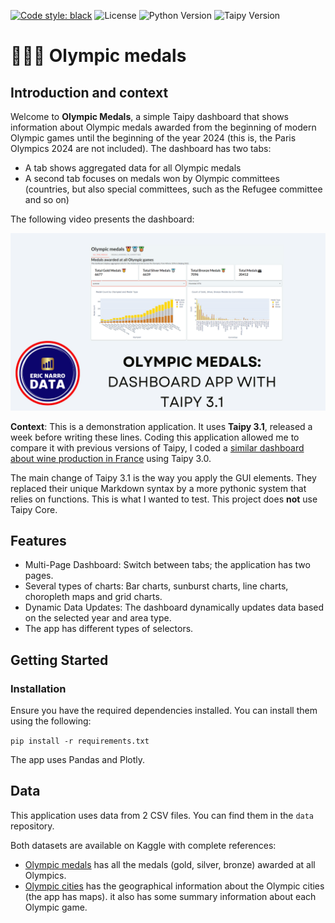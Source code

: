 [![Code style: black](https://img.shields.io/badge/code%20style-black-000000.svg)](https://github.com/psf/black)
![License](https://img.shields.io/badge/License-MIT-blue.svg)
![Python Version](https://img.shields.io/badge/Python-3.11%2B-blue.svg)
![Taipy Version](https://img.shields.io/badge/Taipy-3.1-blue.svg)

# 🥇🥈🥉 Olympic medals

## Introduction and context

Welcome to **Olympic Medals**, a simple Taipy dashboard that shows information about Olympic medals awarded from the beginning of modern Olympic games until the beginning of the year 2024 (this is, the Paris Olympics 2024 are not included). The dashboard has two tabs:

* A tab shows aggregated data for all Olympic medals
* A second tab focuses on medals won by Olympic committees (countries, but also special committees, such as the Refugee committee and so on)

The following video presents the dashboard:

[![Click to watch the video](img/YT.png)](https://www.youtube.com/watch?v=_1X7etBFTk0)

**Context**: This is a demonstration application. It uses **Taipy 3.1**, released a week before writing these lines. Coding this application allowed me to compare it with previous versions of Taipy, I coded a [similar dashboard about wine production in France](https://github.com/enarroied/taipy_wine_app) using Taipy 3.0.

The main change of Taipy 3.1 is the way you apply the GUI elements. They replaced their unique Markdown syntax by a more pythonic system that relies on functions. This is what I wanted to test. This project does **not** use Taipy Core.


## Features

* Multi-Page Dashboard: Switch between tabs; the application has two pages.
* Several types of charts: Bar charts, sunburst charts, line charts, choropleth maps and grid charts.
* Dynamic Data Updates: The dashboard dynamically updates data based on the selected year and area type. 
* The app has different types of selectors.

## Getting Started

### Installation

Ensure you have the required dependencies installed. You can install them using the following:

`pip install -r requirements.txt`

The app uses Pandas and Plotly.


## Data

This application uses data from 2 CSV files. You can find them in the `data` repository.

Both datasets are available on Kaggle with complete references:

* [Olympic medals](https://www.kaggle.com/datasets/ericnarro/all-olympic-medals-until-2024-before-paris-games) has all the medals (gold, silver, bronze) awarded at all Olympics.
* [Olympic cities](https://www.kaggle.com/datasets/ericnarro/olympic-cities-summary) has the geographical information about the Olympic cities (the app has maps). it also has some summary information about each Olympic game.
